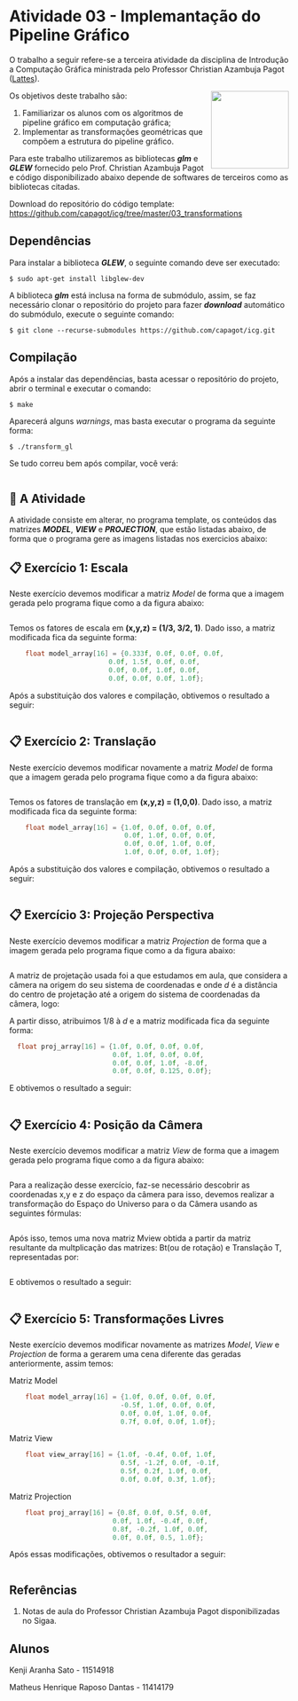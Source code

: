 # Atividade 03 - Implemantação do Pipeline Gráfico

O trabalho a seguir refere-se a terceira atividade da disciplina de Introdução a Computação Gráfica ministrada pelo Professor Christian Azambuja Pagot ([Lattes](http://lattes.cnpq.br/4353928200012173)). 

[<img src="https://rawgit.com/eug/awesome-opengl/master/opengl-logo.svg" align="right" width="140">](https://www.opengl.org)

Os objetivos deste trabalho são:

<ol>
    <li>Familiarizar os alunos com os algoritmos de pipeline gráfico em computação gráfica;</li>
    <li>Implementar as transformações geométricas que compõem a estrutura do pipeline gráfico.</li>
</ol>

Para este trabalho utilizaremos as bibliotecas *__glm__* e *__GLEW__* fornecido pelo Prof. Christian Azambuja Pagot e código disponibilizado abaixo depende de softwares de terceiros como as bibliotecas citadas.

Download do repositório do código template: <https://github.com/capagot/icg/tree/master/03_transformations>

## Dependências

Para instalar a biblioteca *__GLEW__*, o seguinte comando deve ser executado:

~~~
$ sudo apt-get install libglew-dev
~~~

A biblioteca *__glm__* está inclusa na forma de submódulo, assim, se faz necessário clonar o repositório do projeto para fazer *__download__* automático do submódulo, execute o seguinte comando:


~~~
$ git clone --recurse-submodules https://github.com/capagot/icg.git
~~~

## Compilação

Após a instalar das dependências, basta acessar o repositório do projeto, abrir o terminal e executar o comando:

~~~
$ make
~~~

Aparecerá alguns *warnings*, mas basta executar o programa da seguinte forma:

~~~ 
$ ./transform_gl
~~~

Se tudo correu bem após compilar, você verá:

![]()


## :pushpin:  A Atividade

A atividade consiste em alterar, no programa template, os conteúdos das matrizes *__MODEL__*, *__VIEW__* e *__PROJECTION__*, que estão listadas abaixo, de forma que o programa gere as imagens listadas nos exercicios abaixo:

## :clipboard: Exercício 1: Escala

Neste exercício devemos modificar a matriz *Model* de forma que a imagem gerada pelo programa fique como a da figura abaixo:

![]()

Temos os fatores de escala em __(x,y,z) = (1/3, 3/2, 1)__. Dado isso, a matriz modificada fica da seguinte forma:

~~~c++
    float model_array[16] = {0.333f, 0.0f, 0.0f, 0.0f,
                         0.0f, 1.5f, 0.0f, 0.0f,
                         0.0f, 0.0f, 1.0f, 0.0f,
                         0.0f, 0.0f, 0.0f, 1.0f};
~~~

Após a substituição dos valores e compilação, obtivemos o resultado a seguir:

![]()

## :clipboard: Exercício 2: Translação

Neste exercício devemos modificar novamente a matriz *Model* de forma que a imagem gerada pelo programa fique como a da figura abaixo:

![]()

Temos os fatores de translação em __(x,y,z) = (1,0,0)__. Dado isso, a matriz modificada fica da seguinte forma:


~~~c++
    float model_array[16] = {1.0f, 0.0f, 0.0f, 0.0f,
                             0.0f, 1.0f, 0.0f, 0.0f,
                             0.0f, 0.0f, 1.0f, 0.0f,
                             1.0f, 0.0f, 0.0f, 1.0f};
~~~

Após a substituição dos valores e compilação, obtivemos o resultado a seguir:

![]()


## :clipboard: Exercício 3: Projeção Perspectiva

Neste exercício devemos modificar a matriz *Projection* de forma que a imagem gerada pelo programa fique como a da figura abaixo:

![]()

A matriz de projetação usada foi a que estudamos em aula, que considera a câmera na origem do seu sistema de coordenadas e onde *d* é a distância do centro de projetação até a origem do sistema de coordenadas da câmera, logo:


A partir disso, atribuimos 1/8 à *d* e a matriz modificada fica da seguinte forma:

~~~c
  float proj_array[16] = {1.0f, 0.0f, 0.0f, 0.0f, 
                          0.0f, 1.0f, 0.0f, 0.0f, 
                          0.0f, 0.0f, 1.0f, -8.0f, 
                          0.0f, 0.0f, 0.125, 0.0f};
~~~

E obtivemos o resultado a seguir:

![]()


## :clipboard: Exercício 4: Posição da Câmera

Neste exercício devemos modificar a matriz *View* de forma que a imagem gerada pelo programa fique como a da figura abaixo:

![]()

Para a realização desse exercício, faz-se necessário descobrir as coordenadas x,y e z do espaço da câmera para isso, devemos realizar a transformação do Espaço do Universo para o da Câmera usando as seguintes fórmulas:


![]()

Após isso, temos uma nova matriz Mview obtida a partir da matriz resultante da multplicação das matrizes: Bt(ou de rotação) e Translação T, representadas por:

![]()

E obtivemos o resultado a seguir:

![]()


## :clipboard: Exercício 5: Transformações Livres

Neste exercício devemos modificar novamente as matrizes *Model*, *View* e *Projection* de forma a gerarem uma cena diferente das geradas anteriormente, assim temos:

Matriz Model
~~~c++
    float model_array[16] = {1.0f, 0.0f, 0.0f, 0.0f,
                            -0.5f, 1.0f, 0.0f, 0.0f,
                            0.0f, 0.0f, 1.0f, 0.0f,
                            0.7f, 0.0f, 0.0f, 1.0f};
~~~

Matriz View
~~~c++
    float view_array[16] = {1.0f, -0.4f, 0.0f, 1.0f, 
                            0.5f, -1.2f, 0.0f, -0.1f, 
                            0.5f, 0.2f, 1.0f, 0.0f, 
                            0.0f, 0.0f, 0.3f, 1.0f};
~~~

Matriz Projection
~~~c++
    float proj_array[16] = {0.8f, 0.0f, 0.5f, 0.0f,
                          0.0f, 1.0f, -0.4f, 0.0f,
                          0.8f, -0.2f, 1.0f, 0.0f,
                          0.0f, 0.0f, 0.5, 1.0f};
~~~

Após essas modificações, obtivemos o resultador a seguir:

![]()

## Referências

1. Notas de aula do Professor Christian Azambuja Pagot disponibilizadas no Sigaa.

## Alunos

Kenji Aranha Sato - 11514918

Matheus Henrique Raposo Dantas - 11414179 
